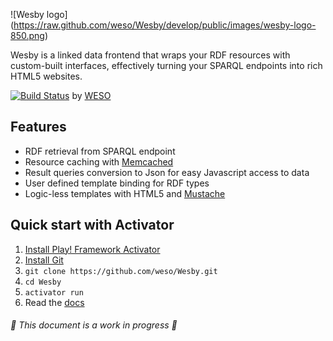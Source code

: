 ![Wesby logo]
(https://raw.github.com/weso/Wesby/develop/public/images/wesby-logo-850.png)

Wesby is a linked data frontend that wraps your RDF resources with custom-built interfaces, effectively turning your SPARQL endpoints into rich HTML5 websites.

[![Build Status](https://api.travis-ci.org/weso/Wesby.png?branch=develop)](https://travis-ci.org/weso/Wesby) by [WESO](www.weso.es)

## Features
* RDF retrieval from SPARQL endpoint
* Resource caching with [Memcached](http://memcached.org/)
* Result queries conversion to Json for easy Javascript access to data
* User defined template binding for RDF types
* Logic-less templates with HTML5 and [Mustache](http://mustache.github.io/)

## Quick start with Activator
1. [Install Play! Framework Activator](http://www.playframework.com/documentation/latest/Installing)
2. [Install Git](http://git-scm.com/book/en/Getting-Started-Installing-Git)
3. `git clone https://github.com/weso/Wesby.git`
4. `cd Wesby`
5. `activator run`
6. Read the [docs](https://github.com/weso/Wesby/wiki)

###### :construction: This document is a work in progress :construction:


